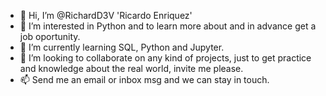 - 👋 Hi, I’m @RichardD3V 'Ricardo Enriquez'
- 👀 I’m interested in Python and to learn more about and in advance get a job oportunity.
- 🌱 I’m currently learning SQL, Python and Jupyter. 
- 💞️ I’m looking to collaborate on any kind of projects, just to get practice and knowledge about the real world, invite me please.
- 📫 Send me an email or inbox msg and we can stay in touch.

<!---
RichardD3V/RichardD3V is a ✨ special ✨ repository because its `README.md` (this file) appears on your GitHub profile.
You can click the Preview link to take a look at your changes.
--->
